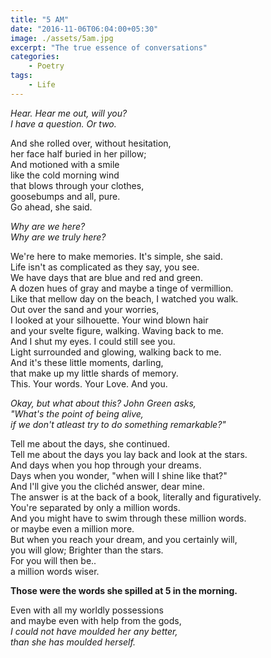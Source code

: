 ```yaml
---
title: "5 AM"
date: "2016-11-06T06:04:00+05:30"
image: ./assets/5am.jpg
excerpt: "The true essence of conversations"
categories:
    - Poetry
tags:
    - Life
---
```


_Hear. Hear me out, will you?_  
_I have a question. Or two._

And she rolled over, without hesitation,  
her face half buried in her pillow;  
And motioned with a smile  
like the cold morning wind  
that blows through your clothes,  
goosebumps and all, pure.  
Go ahead, she said.

_Why are we here?_  
_Why are we truly here?_

We're here to make memories. It's simple, she said.  
Life isn't as complicated as they say, you see.  
We have days that are blue and red and green.  
A dozen hues of gray and maybe a tinge of vermillion.  
Like that mellow day on the beach, I watched you walk.  
Out over the sand and your worries,  
I looked at your silhouette. Your wind blown hair  
and your svelte figure, walking. Waving back to me.  
And I shut my eyes. I could still see you.  
Light surrounded and glowing, walking back to me.  
And it's these little moments, darling,  
that make up my little shards of memory.  
This. Your words. Your Love. And you.

_Okay, but what about this? John Green asks,_  
_"What's the point of being alive,_  
_if we don't atleast try to do something remarkable?"_

Tell me about the days, she continued.  
Tell me about the days you lay back and look at the stars.  
And days when you hop through your dreams.  
Days when you wonder, "when will I shine like that?"  
And I'll give you the clichéd answer, dear mine.  
The answer is at the back of a book, literally and figuratively.  
You're separated by only a million words.  
And you might have to swim through these million words.  
or maybe even a million more.  
But when you reach your dream, and you certainly will,  
you will glow; Brighter than the stars.  
For you will then be..  
a million words wiser.

**Those were the words she spilled at 5 in the morning.**

Even with all my worldly possessions  
and maybe even with help from the gods,  
_I could not have moulded her any better,_  
_than she has moulded herself._

